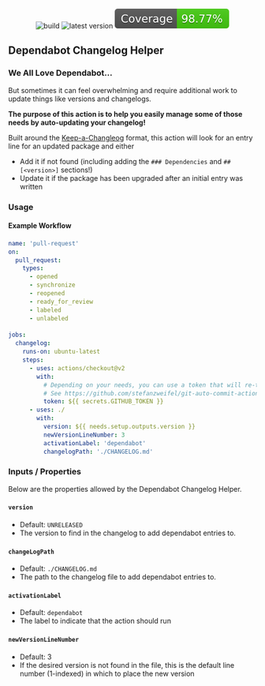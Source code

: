   <p align="center">
    <img src="https://github.com/dangoslen/dependabot-changelog-helper/actions/workflows/pull-request.yml/badge.svg" alt="build" />
    <img src="https://img.shields.io/github/v/release/dangoslen/dependabot-changelog-helper?color=orange&label=Latest" alt="latest version" />
    <img src="./coverage/badge.svg" alt="coverage badge" />
</p>

## Dependabot Changelog Helper

### We All Love Dependabot...
But sometimes it can feel overwhelming and require additional work to update things like versions and changelogs. 

**The purpose of this action is to help you easily manage some of those needs by auto-updating your changelog!**

Built around the [Keep-a-Changleog](https://keepachangelog.com/) format, this action will look for an entry line for an updated package and either

* Add it if not found (including adding the `### Dependencies` and `## [<version>]` sections!)
* Update it if the package has been upgraded after an initial entry was written

### Usage

#### Example Workflow

```yaml
name: 'pull-request'
on:
  pull_request:
    types:
      - opened
      - synchronize
      - reopened
      - ready_for_review
      - labeled
      - unlabeled

jobs:
  changelog:
    runs-on: ubuntu-latest
    steps:
      - uses: actions/checkout@v2
        with:
          # Depending on your needs, you can use a token that will re-trigger workflows
          # See https://github.com/stefanzweifel/git-auto-commit-action#commits-of-this-action-do-not-trigger-new-workflow-runs
          token: ${{ secrets.GITHUB_TOKEN }} 
      - uses: ./
        with:
          version: ${{ needs.setup.outputs.version }}
          newVersionLineNumber: 3
          activationLabel: 'dependabot'
          changelogPath: './CHANGELOG.md'
```

### Inputs / Properties
Below are the properties allowed by the Dependabot Changelog Helper.

#### `version`
* Default: `UNRELEASED`
* The version to find in the changelog to add dependabot entries to.

#### `changeLogPath`
* Default: `./CHANGELOG.md`
* The path to the changelog file to add dependabot entries to.

#### `activationLabel`
* Default: `dependabot`
* The label to indicate that the action should run

#### `newVersionLineNumber`
* Default: 3
* If the desired version is not found in the file, this is the default line number (1-indexed) in which to place the new version
